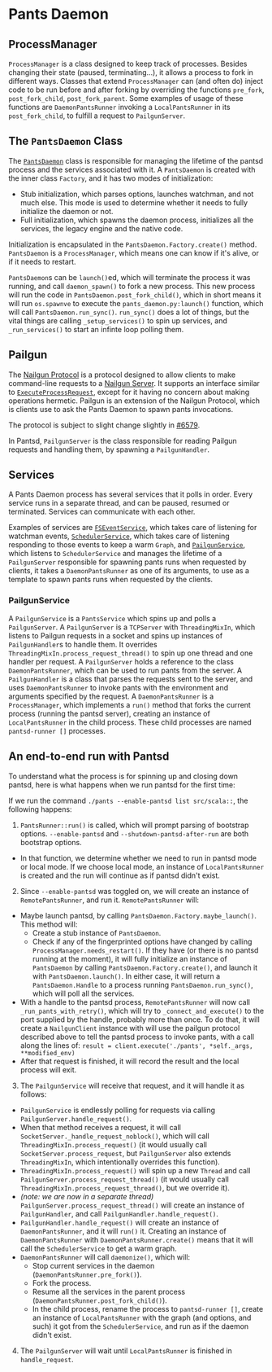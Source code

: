 Pants Daemon
============

ProcessManager
--------------

`ProcessManager` is a class designed to keep track of processes. Besides changing their state (paused, terminating...), it allows a process to fork in different ways. Classes that extend `ProcessManager` can (and often do) inject code to be run before and after forking by overriding the functions `pre_fork`, `post_fork_child`, `post_fork_parent`. Some examples of usage of these functions are `DaemonPantsRunner` invoking a `LocalPantsRunner` in its `post_fork_child`, to fulfill a request to `PailgunServer`.

The `PantsDaemon` Class
-----------------------

The [`PantsDaemon`]() class is responsible for managing the lifetime of the pantsd process and the services associated with it. A `PantsDaemon` is created with the inner class `Factory`, and it has two modes of initialization:

- Stub initialization, which parses options, launches watchman, and not much else. This mode is used to determine whether it needs to fully initialize the daemon or not.
- Full initialization, which spawns the daemon process, initializes all the services, the legacy engine and the native code.

Initialization is encapsulated in the `PantsDaemon.Factory.create()` method.
`PantsDaemon` is a `ProcessManager`, which means one can know if it's alive, or if it needs to restart.

`PantsDaemon`s can be `launch()`ed, which will terminate the process it was running, and call `daemon_spawn()` to fork a new process. This new process will run the code in `PantsDaemon.post_fork_child()`, which in short means it will run `os.spawnve` to execute the `pants_daemon.py:launch()` function, which will call `PantsDaemon.run_sync()`. `run_sync()` does a lot of things, but the vital things are calling `_setup_services()` to spin up services, and `_run_services()` to start an infinte loop polling them. 

Pailgun
-------

The [Nailgun Protocol]() is a protocol designed to allow clients to make command-line requests to a [Nailgun Server](). It supports an interface similar to [`ExecuteProcessRequest`](), except for it having no concern about making operations hermetic. Pailgun is an extension of the Nailgun Protocol, which is clients use to ask the Pants Daemon to spawn pants invocations.

The protocol is subject to slight change slightly in [#6579](https://github.com/pantsbuild/pants/pull/6579).

In Pantsd, `PailgunServer` is the class responsible for reading Pailgun requests and handling them, by spawning a `PailgunHandler`.

Services
--------

A Pants Daemon process has several services that it polls in order. Every service runs in a separate thread, and can be paused, resumed or terminated. Services can communicate with each other.

Examples of services are [`FSEventService`](), which takes care of listening for watchman events, [`SchedulerService`](), which takes care of listening responding to those events to keep a warm `Graph`, and [`PailgunService`](), which listens to `SchedulerService` and manages the lifetime of a `PailgunServer` responsible for spawning pants runs when requested by clients, it takes a `DaemonPantsRunner` as one of its arguments, to use as a template to spawn pants runs when requested by the clients.

### PailgunService
  
A `PailgunService` is a `PantsService` which spins up and polls a `PailgunServer`.
A `PailgunServer` is a `TCPServer` with `ThreadingMixIn`, which listens to Pailgun requests in a socket and spins up instances of `PailgunHandler`s to handle them. It overrides `ThreadingMixIn.process_request_thread()` to spin up one thread and one handler per request. A `PailgunServer` holds a reference to the class `DaemonPantsRunner`, which can be used to run pants from the server.
A `PailgunHandler` is a class that parses the requests sent to the server, and uses `DaemonPantsRunner` to invoke pants with the environment and arguments specified by the request.
A `DaemonPantsRunner` is a `ProcessManager`, which implements a `run()` method that forks the current process (running the pantsd server), creating an instance of `LocalPantsRunner` in the child process. These child processes are named `pantsd-runner []` processes.

An end-to-end run with Pantsd
-----------------------------

To understand what the process is for spinning up and closing down pantsd, here is what happens when we run pantsd for the first time:

If we run the command `./pants --enable-pantsd list src/scala::`, the following happens:

1. `PantsRunner::run()` is called, which will prompt parsing of bootstrap options. `--enable-pantsd` and `--shutdown-pantsd-after-run` are both bootstrap options.
  * In that function, we determine whether we need to run in pantsd mode or local mode.
    If we choose local mode, an instance of `LocalPantsRunner` is created and the run will continue as if pantsd didn't exist.

2. Since `--enable-pantsd` was toggled on, we will create an instance of `RemotePantsRunner`, and run it. `RemotePantsRunner` will:
  * Maybe launch pantsd, by calling `PantsDaemon.Factory.maybe_launch()`. This method will:
    * Create a stub instance of `PantsDaemon`.
    * Check if any of the fingerprinted options have changed by calling `ProcessManager.needs_restart()`. If they have (or there is no pantsd running at the moment), it will fully initialize an instance of `PantsDaemon` by calling `PantsDaemon.Factory.create()`, and launch it with `PantsDaemon.launch()`. In either case, it will return a `PantsDaemon.Handle` to a process running `PantsDaemon.run_sync()`, which will poll all the services.
  * With a handle to the pantsd process, `RemotePantsRunner` will now call `_run_pants_with_retry()`, which will try to `_connect_and_execute()` to the port supplied by the handle, probably more than once.
  To do that, it will create a `NailgunClient` instance with will use the pailgun protocol described above to tell the pantsd process to invoke pants, with a call along the lines of:
  `result = client.execute('./pants', *self._args, **modified_env)`
  * After that request is finished, it will record the result and the local process will exit.

3. The `PailgunService` will receive that request, and it will handle it as follows:
  * `PailgunService` is endlessly polling for requests via calling `PailgunServer.handle_request()`.
  * When that method receives a request, it will call `SocketServer._handle_request_noblock()`, which will call `ThreadingMixIn.process_request()` (it would usually call `SocketServer.process_request`, but `PailgunServer` also extends `ThreadingMixIn`, which intentionally overrides this function).
  * `ThreadingMixIn.process_request()` will spin up a new `Thread` and call `PailgunServer.process_request_thread()` (it would usually call `ThreadingMixIn.process_request_thread()`, but we override it).
  * _(note: we are now in a separate thread)_ `PailgunServer.process_request_thread()` will create an instance of `PailgunHandler`, and call `PailgunHandler.handle_request()`.
  * `PailgunHandler.handle_request()` will create an instance of `DaemonPantsRunner`, and it will `run()` it. Creating an instance of `DaemonPantsRunner` with `DaemonPantsRunner.create()` means that it will call the `SchedulerService` to get a warm graph.
  * `DaemonPantsRunner` will call `daemonize()`, which will:
    * Stop current services in the daemon (`DaemonPantsRunner.pre_fork()`).
    * Fork the process.
    * Resume all the services in the parent process (`DaemonPantsRunner.post_fork_child()`).
    * In the child process, rename the process to `pantsd-runner []`, create an instance of `LocalPantsRunner` with the graph (and options, and such) it got from the `SchedulerService`, and run as if the daemon didn't exist.

4. The `PailgunServer` will wait until `LocalPantsRunner` is finished in `handle_request`.
